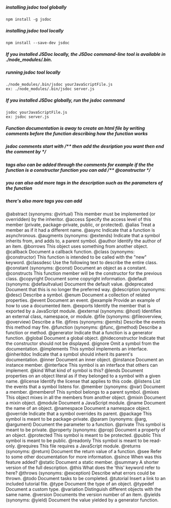##### installing jsdoc tool globally
```terminal
npm install -g jsdoc
```
##### installing jsdoc tool locally 
```terminal
npm install --save-dev jsdoc
```
##### If you installed JSDoc locally, the JSDoc command-line tool is available in ./node_modules/.bin.

##### running jsdoc tool locally 
```terminal
./node_modules/.bin/jsdoc yourJavaScriptFile.js
ex: ./node_modules/.bin/jsdoc server.js
```
##### If you installed JSDoc globally, run the jsdoc command
```terminal
jsdoc yourJavaScriptFile.js
ex: jsdoc server.js
```
##### Function documentation is away to create an html file by writing comments before the function describing how the function works

##### jsdoc comments start with /** then add the desription you want then end the comment by */

##### tags also can be added through the comments for example if the the function is a constructor function you can add /** @constructor */

##### you can also add more tags in the description such as the parameters of the function  

##### there's also more tags you can add
@abstract (synonyms: @virtual)
This member must be implemented (or overridden) by the inheritor.
@access
Specify the access level of this member (private, package-private, public, or protected).
@alias
Treat a member as if it had a different name.
@async
Indicate that a function is asynchronous.
@augments (synonyms: @extends)
Indicate that a symbol inherits from, and adds to, a parent symbol.
@author
Identify the author of an item.
@borrows
This object uses something from another object.
@callback
Document a callback function.
@class (synonyms: @constructor)
This function is intended to be called with the "new" keyword.
@classdesc
Use the following text to describe the entire class.
@constant (synonyms: @const)
Document an object as a constant.
@constructs
This function member will be the constructor for the previous class.
@copyright
Document some copyright information.
@default (synonyms: @defaultvalue)
Document the default value.
@deprecated
Document that this is no longer the preferred way.
@description (synonyms: @desc)
Describe a symbol.
@enum
Document a collection of related properties.
@event
Document an event.
@example
Provide an example of how to use a documented item.
@exports
Identify the member that is exported by a JavaScript module.
@external (synonyms: @host)
Identifies an external class, namespace, or module.
@file (synonyms: @fileoverview, @overview)
Describe a file.
@fires (synonyms: @emits)
Describe the events this method may fire.
@function (synonyms: @func, @method)
Describe a function or method.
@generator
Indicate that a function is a generator function.
@global
Document a global object.
@hideconstructor
Indicate that the constructor should not be displayed.
@ignore
Omit a symbol from the documentation.
@implements
This symbol implements an interface.
@inheritdoc
Indicate that a symbol should inherit its parent's documentation.
@inner
Document an inner object.
@instance
Document an instance member.
@interface
This symbol is an interface that others can implement.
@kind
What kind of symbol is this?
@lends
Document properties on an object literal as if they belonged to a symbol with a given name.
@license
Identify the license that applies to this code.
@listens
List the events that a symbol listens for.
@member (synonyms: @var)
Document a member.
@memberof
This symbol belongs to a parent symbol.
@mixes
This object mixes in all the members from another object.
@mixin
Document a mixin object.
@module
Document a JavaScript module.
@name
Document the name of an object.
@namespace
Document a namespace object.
@override
Indicate that a symbol overrides its parent.
@package
This symbol is meant to be package-private.
@param (synonyms: @arg, @argument)
Document the parameter to a function.
@private
This symbol is meant to be private.
@property (synonyms: @prop)
Document a property of an object.
@protected
This symbol is meant to be protected.
@public
This symbol is meant to be public.
@readonly
This symbol is meant to be read-only.
@requires
This file requires a JavaScript module.
@returns (synonyms: @return)
Document the return value of a function.
@see
Refer to some other documentation for more information.
@since
When was this feature added?
@static
Document a static member.
@summary
A shorter version of the full description.
@this
What does the 'this' keyword refer to here?
@throws (synonyms: @exception)
Describe what errors could be thrown.
@todo
Document tasks to be completed.
@tutorial
Insert a link to an included tutorial file.
@type
Document the type of an object.
@typedef
Document a custom type.
@variation
Distinguish different objects with the same name.
@version
Documents the version number of an item.
@yields (synonyms: @yield)
Document the value yielded by a generator function.
